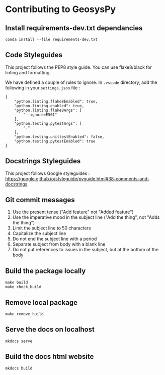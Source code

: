 # Contributing to GeosysPy

## Install requirements-dev.txt dependancies

```
conda install --file requirements-dev.txt
```

## Code Styleguides

This project follows the PEP8 style guide. You can use flake8/black for linting and formatting. 

We have defined a couple of rules to ignore.
In `.vscode` directory, add the following in your `settings.json` file :
```
{
    "python.linting.flake8Enabled": true,
    "python.linting.enabled": true,
    "python.linting.flake8Args": [
        "--ignore=E501"
    ],
    "python.testing.pytestArgs": [
        "."
    ],
    "python.testing.unittestEnabled": false,
    "python.testing.pytestEnabled": true
}
```

## Docstrings Styleguides

This project follows Google styleguides : https://google.github.io/styleguide/pyguide.html#38-comments-and-docstrings

## Git commit messages 

1. Use the present tense ("Add feature" not "Added feature")
2. Use the imperative mood in the subject line ("Add the thing", not "Adds the thing")
3. Limit the subject line to 50 characters
4. Capitalize the subject line
5. Do not end the subject line with a period
6. Separate subject from body with a blank line
7. Do not put references to issues in the subject, but at the bottom of the body

## Build the package locally

```
make build
make check_build
```

## Remove local package 

```
make remove_build
```

## Serve the docs on localhost

```
mkdocs serve
```

## Build the docs html website

```
mkdocs build
```